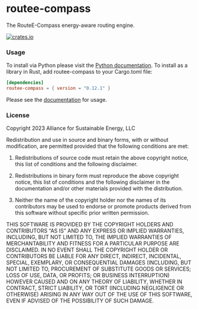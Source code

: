 routee-compass
============
The RouteE-Compass energy-aware routing engine.

[![crates.io](https://img.shields.io/crates/v/routee-compass.svg)](https://crates.io/crates/routee-compass)

### Usage

To install via Python please visit the [Python documentation](https://nrel.github.io/routee-compass/intro.html). 
To install as a library in Rust, add routee-compass to your Cargo.toml file:

```toml
[dependencies]
routee-compass = { version = "0.12.1" }
```

Please see the [documentation](https://docs.rs/routee-compass/latest/routee_compass/) for usage.

### License

Copyright 2023 Alliance for Sustainable Energy, LLC

Redistribution and use in source and binary forms, with or without modification, are permitted provided that the following conditions are met:

1. Redistributions of source code must retain the above copyright notice, this list of conditions and the following disclaimer.

2. Redistributions in binary form must reproduce the above copyright notice, this list of conditions and the following disclaimer in the documentation and/or other materials provided with the distribution.

3. Neither the name of the copyright holder nor the names of its contributors may be used to endorse or promote products derived from this software without specific prior written permission.

THIS SOFTWARE IS PROVIDED BY THE COPYRIGHT HOLDERS AND CONTRIBUTORS “AS IS” AND ANY EXPRESS OR IMPLIED WARRANTIES, INCLUDING, BUT NOT LIMITED TO, THE IMPLIED WARRANTIES OF MERCHANTABILITY AND FITNESS FOR A PARTICULAR PURPOSE ARE DISCLAIMED. IN NO EVENT SHALL THE COPYRIGHT HOLDER OR CONTRIBUTORS BE LIABLE FOR ANY DIRECT, INDIRECT, INCIDENTAL, SPECIAL, EXEMPLARY, OR CONSEQUENTIAL DAMAGES (INCLUDING, BUT NOT LIMITED TO, PROCUREMENT OF SUBSTITUTE GOODS OR SERVICES; LOSS OF USE, DATA, OR PROFITS; OR BUSINESS INTERRUPTION) HOWEVER CAUSED AND ON ANY THEORY OF LIABILITY, WHETHER IN CONTRACT, STRICT LIABILITY, OR TORT (INCLUDING NEGLIGENCE OR OTHERWISE) ARISING IN ANY WAY OUT OF THE USE OF THIS SOFTWARE, EVEN IF ADVISED OF THE POSSIBILITY OF SUCH DAMAGE.